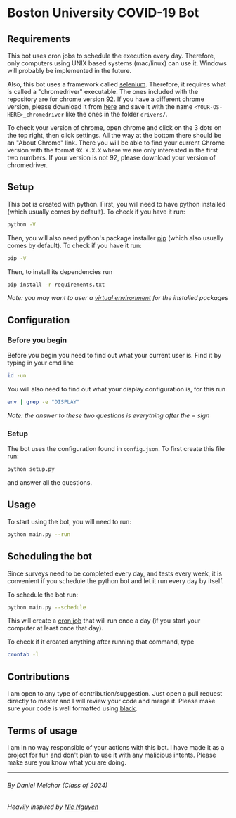 # Boston University COVID-19 Bot

## Requirements

This bot uses cron jobs to schedule the execution every day. Therefore, only computers using UNIX based systems (mac/linux) can use it. Windows will probably be implemented in the future.

Also, this bot uses a framework called [selenium](https://selenium-python.readthedocs.io/). Therefore, it requires what is called a "chromedriver" executable. The ones included with the repository are for chrome version 92. If you have a different chrome version, please download it from [here](https://chromedriver.chromium.org/downloads) and save it with the name `<YOUR-OS-HERE>_chromedriver` like the ones in the folder `drivers/`.

To check your version of chrome, open chrome and click on the 3 dots on the top right, then click settings. All the way at the bottom there should be an "About Chrome" link. There you will be able to find your current Chrome version with the format `9X.X.X.X` where we are only interested in the first two numbers. If your version is not 92, please download your version of chromedriver.

## Setup

This bot is created with python. First, you will need to have python installed (which usually comes by default). To check if you have it run:

```bash
python -V
```

Then, you will also need python's package installer [pip](https://pypi.org/project/pip/) (which also usually comes by default). To check if you have it run:

```bash
pip -V
```

Then, to install its dependencies run

```bash
pip install -r requirements.txt
```

_Note: you may want to user a [virtual environment](https://packaging.python.org/guides/installing-using-pip-and-virtual-environments/) for the installed packages_

## Configuration

### Before you begin

Before you begin you need to find out what your current user is. Find it by typing in your cmd line

```bash
id -un
```

You will also need to find out what your display configuration is, for this run

```bash
env | grep -e "DISPLAY"
```

_Note: the answer to these two questions is everything after the = sign_

### Setup

The bot uses the configuration found in `config.json`. To first create this file run:

```bash
python setup.py
```

and answer all the questions.

## Usage

To start using the bot, you will need to run:

```bash
python main.py --run
```

## Scheduling the bot

Since surveys need to be completed every day, and tests every week, it is convenient if you schedule the python bot and let it run every day by itself.

To schedule the bot run:

```bash
python main.py --schedule
```

This will create a [cron job](https://en.wikipedia.org/wiki/Cron) that will run once a day (if you start your computer at least once that day).

To check if it created anything after running that command, type

```bash
crontab -l
```

## Contributions

I am open to any type of contribution/suggestion. Just open a pull request directly to master and I will review your code and merge it. Please make sure your code is well formatted using [black](https://github.com/psf/black).

## Terms of usage

I am in no way responsible of your actions with this bot. I have made it as a project for fun and don't plan to use it with any malicious intents. Please make sure you know what you are doing.

---

###### By Daniel Melchor (Class of 2024)

###### Heavily inspired by [Nic Nguyen](https://github.com/nico22nguyen)
